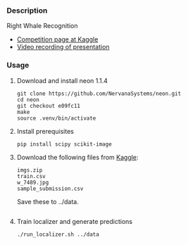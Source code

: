### Description

Right Whale Recognition

- [Competition page at Kaggle](https://kaggle.com/c/noaa-right-whale-recognition)
- [Video recording of presentation](https://youtu.be/WfuDrJA6JBE)

### Usage

1. Download and install neon 1.1.4

    ```
    git clone https://github.com/NervanaSystems/neon.git
    cd neon
    git checkout e09fc11
    make
    source .venv/bin/activate
    ```
2. Install prerequisites

    ```
    pip install scipy scikit-image
    ```
3. Download the following files from [Kaggle](https://kaggle.com/c/noaa-right-whale-recognition/data):

    ```
    imgs.zip
    train.csv
    w_7489.jpg
    sample_submission.csv
    ```
    Save these to ../data.

    ```
4. Train localizer and generate predictions

    ```
    ./run_localizer.sh ../data
    ```